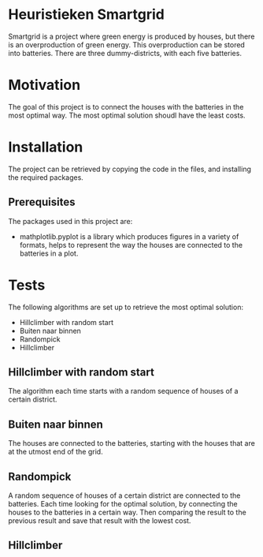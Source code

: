 # Heuristieken Smartgrid

Smartgrid is a project where green energy is produced by houses, but there is an overproduction of green energy. This overproduction can be stored into batteries. There are three dummy-districts, with each five batteries. 

# Motivation
The goal of this project is to connect the houses with the batteries in the most optimal way. The most optimal solution shoudl have the least costs.  

# Installation
The project can be retrieved by copying the code in the files, and installing the required packages.

## Prerequisites
The packages used in this project are:
- mathplotlib.pyplot is a library which produces figures in a variety of formats, helps to represent the way the houses are                         connected to the batteries in a plot.

# Tests
The following algorithms are set up to retrieve the most optimal solution:
- Hillclimber with random start 
- Buiten naar binnen
- Randompick
- Hillclimber

## Hillclimber with random start
The algorithm each time starts with a random sequence of houses of a certain district.

## Buiten naar binnen
The houses are connected to the batteries, starting with the houses that are at the utmost end of the grid.

## Randompick
A random sequence of houses of a certain district are connected to the batteries. Each time looking for the optimal solution, by connecting the houses to the batteries in a certain way. Then comparing the result to the previous result and save that result with the lowest cost.

## Hillclimber










